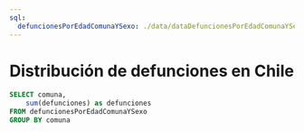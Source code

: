 ```yaml
---
sql:
  defuncionesPorEdadComunaYSexo: ./data/dataDefuncionesPorEdadComunaYSexo_2014_2023.parquet
---
```



<div class="hero2">
  <h1>Distribución de defunciones en Chile</h1>
</div>


```sql
SELECT comuna, 
    sum(defunciones) as defunciones 
FROM defuncionesPorEdadComunaYSexo  
GROUP BY comuna

```